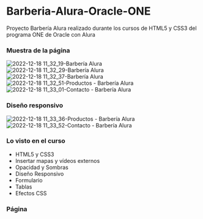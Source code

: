 # Barberia-Alura-Oracle-ONE
Proyecto Barbería Alura realizado durante los cursos de HTML5 y CSS3 del programa ONE de Oracle con Alura

### Muestra de la página

![2022-12-18 11_32_19-Barbería Alura](https://user-images.githubusercontent.com/64149462/208304189-d9668eb1-9f3f-404b-987a-2db1889a62f2.jpg)
![2022-12-18 11_32_29-Barbería Alura](https://user-images.githubusercontent.com/64149462/208304191-d30e156b-f9ab-4526-a8e8-3f16b650c167.jpg)
![2022-12-18 11_32_37-Barbería Alura](https://user-images.githubusercontent.com/64149462/208304193-4c29f04e-7dd5-4cb9-abc8-62c0cb56a055.jpg)
![2022-12-18 11_32_51-Productos - Barbería Alura](https://user-images.githubusercontent.com/64149462/208304194-9dc115ec-590e-48e3-9b7b-820eea751b0a.jpg)
![2022-12-18 11_33_01-Contacto - Barbería Alura](https://user-images.githubusercontent.com/64149462/208304245-9b5cfcb0-29ea-4f33-b230-8d1dbf8d9845.jpg)

### Diseño responsivo

![2022-12-18 11_33_36-Productos - Barbería Alura](https://user-images.githubusercontent.com/64149462/208304274-0d36465a-ed01-4d52-94da-447b0826539a.jpg)
![2022-12-18 11_33_52-Contacto - Barbería Alura](https://user-images.githubusercontent.com/64149462/208304277-e9d0614a-1baf-4bd9-82f0-9f65300d62eb.jpg)

### Lo visto en el curso
- HTML5 y CSS3
- Insertar mapas y vídeos externos
- Opacidad y Sombras
- Diseño Responsivo
- Formulario
- Tablas
- Efectos CSS

### Página

